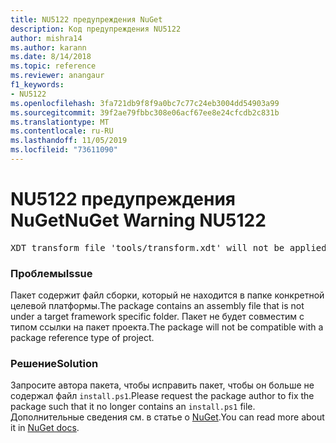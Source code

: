 ```yaml
---
title: NU5122 предупреждения NuGet
description: Код предупреждения NU5122
author: mishra14
ms.author: karann
ms.date: 8/14/2018
ms.topic: reference
ms.reviewer: anangaur
f1_keywords:
- NU5122
ms.openlocfilehash: 3fa721db9f8f9a0bc7c77c24eb3004dd54903a99
ms.sourcegitcommit: 39f2ae79fbbc308e06acf67ee8e24cfcdb2c831b
ms.translationtype: MT
ms.contentlocale: ru-RU
ms.lasthandoff: 11/05/2019
ms.locfileid: "73611090"
---
```

# <a name="nuget-warning-nu5122"></a><span data-ttu-id="15175-103">NU5122 предупреждения NuGet</span><span class="sxs-lookup"><span data-stu-id="15175-103">NuGet Warning NU5122</span></span>
<pre>XDT transform file 'tools/transform.xdt' will not be applied when the package is installed after the migration.</pre>

### <a name="issue"></a><span data-ttu-id="15175-104">Проблемы</span><span class="sxs-lookup"><span data-stu-id="15175-104">Issue</span></span>

<span data-ttu-id="15175-105">Пакет содержит файл сборки, который не находится в папке конкретной целевой платформы.</span><span class="sxs-lookup"><span data-stu-id="15175-105">The package contains an assembly file that is not under a target framework specific folder.</span></span> <span data-ttu-id="15175-106">Пакет не будет совместим с типом ссылки на пакет проекта.</span><span class="sxs-lookup"><span data-stu-id="15175-106">The package will not be compatible with a package reference type of project.</span></span>


### <a name="solution"></a><span data-ttu-id="15175-107">Решение</span><span class="sxs-lookup"><span data-stu-id="15175-107">Solution</span></span>

<span data-ttu-id="15175-108">Запросите автора пакета, чтобы исправить пакет, чтобы он больше не содержал файл `install.ps1`.</span><span class="sxs-lookup"><span data-stu-id="15175-108">Please request the package author to fix the package such that it no longer contains an `install.ps1` file.</span></span> <span data-ttu-id="15175-109">Дополнительные сведения см. в статье о [NuGet](https://docs.microsoft.com/nuget/consume-packages/migrate-packages-config-to-package-reference).</span><span class="sxs-lookup"><span data-stu-id="15175-109">You can read more about it in [NuGet docs](https://docs.microsoft.com/nuget/consume-packages/migrate-packages-config-to-package-reference).</span></span>

